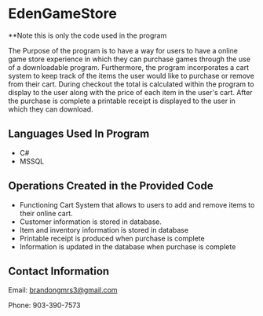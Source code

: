 # EdenGameStore

 **Note this is only the code used in the program

The Purpose of the program is to have a way for users to have a online game store experience in which they can purchase games through the use of a downloadable program. Furthermore, the program incorporates a cart system to keep track of the items the user would like to purchase or remove from their cart. During checkout the total is calculated within the program to display to the user along with the price of each item in the user's cart. After the purchase is complete a printable receipt is displayed to the user in which they can download.

Languages Used In Program
-------------------------
- C#
- MSSQL

Operations Created in the Provided Code
---------------------------------------
* Functioning Cart System that allows to users to add and remove items to their online cart.
* Customer information is stored in database.
* Item and inventory information is stored in database
* Printable receipt is produced when purchase is complete
* Information is updated in the database when purchase is complete

Contact Information
-------------------
Email: brandongmrs3@gmail.com

Phone: 903-390-7573
